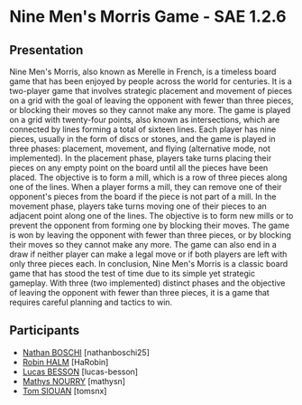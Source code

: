 # Nine Men's Morris Game - SAE 1.2.6
## Presentation
Nine Men's Morris, also known as Merelle in French, is a timeless board game that has been enjoyed by people across the world for centuries. It is a two-player game that involves strategic placement and movement of pieces on a grid with the goal of leaving the opponent with fewer than three pieces, or blocking their moves so they cannot make any more.
The game is played on a grid with twenty-four points, also known as intersections, which are connected by lines forming a total of sixteen lines. Each player has nine pieces, usually in the form of discs or stones, and the game is played in three phases: placement, movement, and flying (alternative mode, not implemented). In the placement phase, players take turns placing their pieces on any empty point on the board until all the pieces have been placed. The objective is to form a mill, which is a row of three pieces along one of the lines. When a player forms a mill, they can remove one of their opponent's pieces from the board if the piece is not part of a mill. In the movement phase, players take turns moving one of their pieces to an adjacent point along one of the lines. The objective is to form new mills or to prevent the opponent from forming one by blocking their moves.
The game is won by leaving the opponent with fewer than three pieces, or by blocking their moves so they cannot make any more. The game can also end in a draw if neither player can make a legal move or if both players are left with only three pieces each.
In conclusion, Nine Men's Morris is a classic board game that has stood the test of time due to its simple yet strategic gameplay. With three (two implemented) distinct phases and the objective of leaving the opponent with fewer than three pieces, it is a game that requires careful planning and tactics to win.
## Participants
  - [Nathan BOSCHI](https://github.com/nathanboschi25) [nathanboschi25]
  - [Robin HALM](https://github.com/ShimoCMoi) [HaRobin]
  - [Lucas BESSON](https://github.com/lucas-besson) [lucas-besson]
  - [Mathys NOURRY](https://github.com/mathysn) [mathysn]
  - [Tom SIOUAN](https://github.com/tomsnx) [tomsnx]
